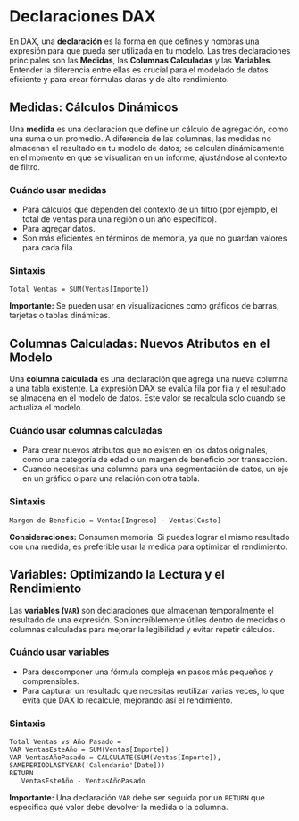 # Declaraciones DAX

En DAX, una **declaración** es la forma en que defines y nombras una expresión para que pueda ser utilizada en tu modelo. Las tres declaraciones principales son las **Medidas**, las **Columnas Calculadas** y las **Variables**. Entender la diferencia entre ellas es crucial para el modelado de datos eficiente y para crear fórmulas claras y de alto rendimiento.

## Medidas: Cálculos Dinámicos

Una **medida** es una declaración que define un cálculo de agregación, como una suma o un promedio. A diferencia de las columnas, las medidas no almacenan el resultado en tu modelo de datos; se calculan dinámicamente en el momento en que se visualizan en un informe, ajustándose al contexto de filtro.

### Cuándo usar medidas

- Para cálculos que dependen del contexto de un filtro (por ejemplo, el total de ventas para una región o un año específico).
- Para agregar datos.
- Son más eficientes en términos de memoria, ya que no guardan valores para cada fila.

### Sintaxis

```dax
Total Ventas = SUM(Ventas[Importe])
```

**Importante:** Se pueden usar en visualizaciones como gráficos de barras, tarjetas o tablas dinámicas.

## Columnas Calculadas: Nuevos Atributos en el Modelo

Una **columna calculada** es una declaración que agrega una nueva columna a una tabla existente. La expresión DAX se evalúa fila por fila y el resultado se almacena en el modelo de datos. Este valor se recalcula solo cuando se actualiza el modelo.

### Cuándo usar columnas calculadas

- Para crear nuevos atributos que no existen en los datos originales, como una categoría de edad o un margen de beneficio por transacción.
- Cuando necesitas una columna para una segmentación de datos, un eje en un gráfico o para una relación con otra tabla.

### Sintaxis

```dax
Margen de Beneficio = Ventas[Ingreso] - Ventas[Costo]
```

**Consideraciones:** Consumen memoria. Si puedes lograr el mismo resultado con una medida, es preferible usar la medida para optimizar el rendimiento.

## Variables: Optimizando la Lectura y el Rendimiento

Las **variables (`VAR`)** son declaraciones que almacenan temporalmente el resultado de una expresión. Son increíblemente útiles dentro de medidas o columnas calculadas para mejorar la legibilidad y evitar repetir cálculos.

### Cuándo usar variables

- Para descomponer una fórmula compleja en pasos más pequeños y comprensibles.
- Para capturar un resultado que necesitas reutilizar varias veces, lo que evita que DAX lo recalcule, mejorando así el rendimiento.

### Sintaxis

```dax
Total Ventas vs Año Pasado =
VAR VentasEsteAño = SUM(Ventas[Importe])
VAR VentasAñoPasado = CALCULATE(SUM(Ventas[Importe]), SAMEPERIODLASTYEAR('Calendario'[Date]))
RETURN
   VentasEsteAño - VentasAñoPasado
```

**Importante:** Una declaración `VAR` debe ser seguida por un `RETURN` que especifica qué valor debe devolver la medida o la columna.
